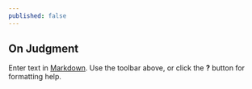 ```yaml
---
published: false
---
```

## On Judgment

Enter text in [Markdown](http://daringfireball.net/projects/markdown/). Use the toolbar above, or click the **?** button for formatting help.
